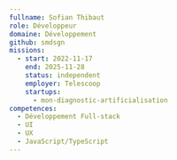 ```yaml
---
fullname: Sofian Thibaut
role: Développeur
domaine: Développement
github: smdsgn
missions:
  - start: 2022-11-17
    end: 2025-11-28
    status: independent
    employer: Telescoop
    startups:
      - mon-diagnostic-artificialisation
competences:
  - Développement Full-stack
  - UI
  - UX
  - JavaScript/TypeScript
---
```

